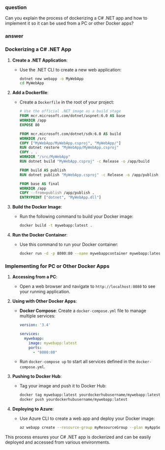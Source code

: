 ### question
Can you explain the process of dockerizing a C# .NET app and how to implement it so it can be used from a PC or other Docker apps?

### answer
### Dockerizing a C# .NET App

1. **Create a .NET Application**:
   - Use the .NET CLI to create a new web application:
     ```bash
     dotnet new webapp -o MyWebApp
     cd MyWebApp
     ```

2. **Add a Dockerfile**:
   - Create a `Dockerfile` in the root of your project:
     ```dockerfile
     # Use the official .NET image as a build stage
     FROM mcr.microsoft.com/dotnet/aspnet:6.0 AS base
     WORKDIR /app
     EXPOSE 80

     FROM mcr.microsoft.com/dotnet/sdk:6.0 AS build
     WORKDIR /src
     COPY ["MyWebApp/MyWebApp.csproj", "MyWebApp/"]
     RUN dotnet restore "MyWebApp/MyWebApp.csproj"
     COPY . .
     WORKDIR "/src/MyWebApp"
     RUN dotnet build "MyWebApp.csproj" -c Release -o /app/build

     FROM build AS publish
     RUN dotnet publish "MyWebApp.csproj" -c Release -o /app/publish

     FROM base AS final
     WORKDIR /app
     COPY --from=publish /app/publish .
     ENTRYPOINT ["dotnet", "MyWebApp.dll"]
     ```

3. **Build the Docker Image**:
   - Run the following command to build your Docker image:
     ```bash
     docker build -t mywebapp:latest .
     ```

4. **Run the Docker Container**:
   - Use this command to run your Docker container:
     ```bash
     docker run -d -p 8080:80 --name mywebappcontainer mywebapp:latest
     ```

### Implementing for PC or Other Docker Apps

1. **Accessing from a PC**:
   - Open a web browser and navigate to `http://localhost:8080` to see your running application.

2. **Using with Other Docker Apps**:
   - **Docker Compose**: Create a `docker-compose.yml` file to manage multiple services:
     ```yaml
     version: '3.4'

     services:
       mywebapp:
         image: mywebapp:latest
         ports:
           - "8080:80"
     ```
   - Run `docker-compose up` to start all services defined in the `docker-compose.yml`.

3. **Pushing to Docker Hub**:
   - Tag your image and push it to Docker Hub:
     ```bash
     docker tag mywebapp:latest yourdockerhubusername/mywebapp:latest
     docker push yourdockerhubusername/mywebapp:latest
     ```

4. **Deploying to Azure**:
   - Use Azure CLI to create a web app and deploy your Docker image:
     ```bash
     az webapp create --resource-group myResourceGroup --plan myAppServicePlan --name mywebapp --deployment-container-image-name yourdockerhubusername/mywebapp:latest
     ```

This process ensures your C# .NET app is dockerized and can be easily deployed and accessed from various environments.